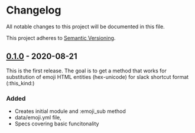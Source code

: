 # Changelog

All notable changes to this project will be documented in this file.

This project adheres to [Semantic Versioning](https://semver.org/spec/v2.0.0.html).

## [0.1.0] - 2020-08-21

This is the first release. The goal is to get a method that works for substitution of
emoji HTML entities (hex-unicode) for slack shortcut format (:this_kind:)

### Added

- Creates initial module and :emoji_sub method
- data/emoji.yml file, 
- Specs covering basic funcitonality

[0.1.0]: https://github.com/olivierlacan/keep-a-changelog/releases/tag/v0.1.0